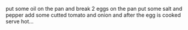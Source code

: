 put some oil on the pan
and break 2 eggs on the pan
put some salt and pepper 
add some cutted tomato and onion and after the egg is cooked serve hot...